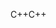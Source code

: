 <span data-ttu-id="6c92e-101">C++</span><span class="sxs-lookup"><span data-stu-id="6c92e-101">C++</span></span>